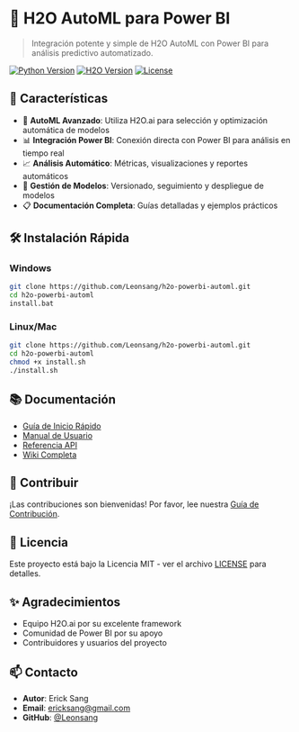 # 🚀 H2O AutoML para Power BI

> Integración potente y simple de H2O AutoML con Power BI para análisis predictivo automatizado.

[![Python Version](https://img.shields.io/badge/python-3.8+-blue.svg)](https://www.python.org/downloads/)
[![H2O Version](https://img.shields.io/badge/h2o-3.40+-blue.svg)](https://h2o.ai/)
[![License](https://img.shields.io/badge/license-MIT-green.svg)](LICENSE)

## 🌟 Características

- 🤖 **AutoML Avanzado**: Utiliza H2O.ai para selección y optimización automática de modelos
- 📊 **Integración Power BI**: Conexión directa con Power BI para análisis en tiempo real
- 📈 **Análisis Automático**: Métricas, visualizaciones y reportes automáticos
- 🔄 **Gestión de Modelos**: Versionado, seguimiento y despliegue de modelos
- 📋 **Documentación Completa**: Guías detalladas y ejemplos prácticos

## 🛠️ Instalación Rápida

### Windows
```bash
git clone https://github.com/Leonsang/h2o-powerbi-automl.git
cd h2o-powerbi-automl
install.bat
```

### Linux/Mac
```bash
git clone https://github.com/Leonsang/h2o-powerbi-automl.git
cd h2o-powerbi-automl
chmod +x install.sh
./install.sh
```

## 📚 Documentación

- [Guía de Inicio Rápido](docs/quickstart.md)
- [Manual de Usuario](docs/manual.md)
- [Referencia API](docs/api.md)
- [Wiki Completa](wiki/README.md)

## 🤝 Contribuir

¡Las contribuciones son bienvenidas! Por favor, lee nuestra [Guía de Contribución](CONTRIBUTING.md).

## 📝 Licencia

Este proyecto está bajo la Licencia MIT - ver el archivo [LICENSE](LICENSE) para detalles.

## ✨ Agradecimientos

- Equipo H2O.ai por su excelente framework
- Comunidad de Power BI por su apoyo
- Contribuidores y usuarios del proyecto

## 📫 Contacto

- **Autor**: Erick Sang
- **Email**: ericksang@gmail.com
- **GitHub**: [@Leonsang](https://github.com/Leonsang)